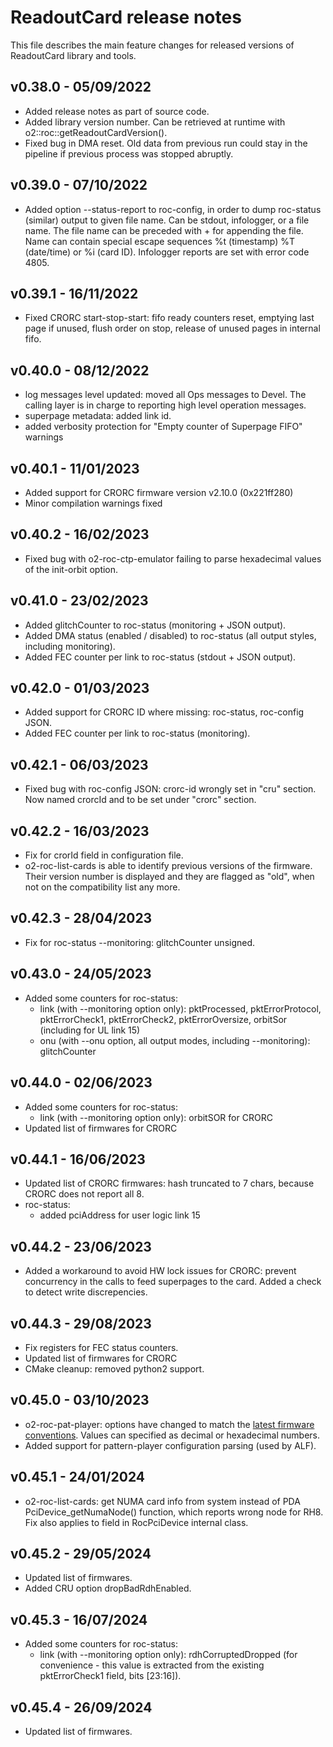 # ReadoutCard release notes

This file describes the main feature changes for released versions of ReadoutCard library and tools.

## v0.38.0 - 05/09/2022
- Added release notes as part of source code.
- Added library version number. Can be retrieved at runtime with o2::roc::getReadoutCardVersion().
- Fixed bug in DMA reset. Old data from previous run could stay in the pipeline if previous process was stopped abruptly. 

## v0.39.0 - 07/10/2022
- Added option --status-report to roc-config, in order to dump roc-status (similar) output to given file name. Can be stdout, infologger, or a file name. The file name can be preceded with + for appending the file. Name can contain special escape sequences %t (timestamp) %T (date/time) or %i (card ID). Infologger reports are set with error code 4805.

## v0.39.1 - 16/11/2022
- Fixed CRORC start-stop-start: fifo ready counters reset, emptying last page if unused, flush order on stop, release of unused pages in internal fifo.

## v0.40.0 - 08/12/2022
- log messages level updated: moved all Ops messages to Devel. The calling layer is in charge to reporting high level operation messages.
- superpage metadata: added link id.
- added verbosity protection for "Empty counter of Superpage FIFO" warnings

## v0.40.1 - 11/01/2023
- Added support for CRORC firmware version v2.10.0 (0x221ff280)
- Minor compilation warnings fixed

## v0.40.2 - 16/02/2023
- Fixed bug with o2-roc-ctp-emulator failing to parse hexadecimal values of the init-orbit option.

## v0.41.0 - 23/02/2023
- Added glitchCounter to roc-status (monitoring + JSON output).
- Added DMA status (enabled / disabled) to roc-status (all output styles, including monitoring).
- Added FEC counter per link to roc-status (stdout + JSON output).

## v0.42.0 - 01/03/2023
- Added support for CRORC ID where missing: roc-status, roc-config JSON.
- Added FEC counter per link to roc-status (monitoring).

## v0.42.1 - 06/03/2023
- Fixed bug with roc-config JSON: crorc-id wrongly set in "cru" section. Now named crorcId and to be set under "crorc" section.

## v0.42.2 - 16/03/2023
- Fix for crorId field in configuration file.
- o2-roc-list-cards is able to identify previous versions of the firmware. Their version number is displayed and they are flagged as "old", when not on the compatibility list any more.

## v0.42.3 - 28/04/2023
- Fix for roc-status --monitoring: glitchCounter unsigned.

## v0.43.0 - 24/05/2023
- Added some counters for roc-status:
  - link (with --monitoring option only): pktProcessed, pktErrorProtocol, pktErrorCheck1, pktErrorCheck2, pktErrorOversize, orbitSor (including for UL link 15)
  - onu (with --onu option, all output modes, including --monitoring): glitchCounter

## v0.44.0 - 02/06/2023
- Added some counters for roc-status:
  - link (with --monitoring option only): orbitSOR for CRORC
- Updated list of firmwares for CRORC

## v0.44.1 - 16/06/2023
- Updated list of CRORC firmwares: hash truncated to 7 chars, because CRORC does not report all 8.
- roc-status:
  - added pciAddress for user logic link 15

## v0.44.2 - 23/06/2023
- Added a workaround to avoid HW lock issues for CRORC: prevent concurrency in the calls to feed superpages to the card. Added a check to detect write discrepencies.

## v0.44.3 - 29/08/2023
- Fix registers for FEC status counters.
- Updated list of firmwares for CRORC
- CMake cleanup: removed python2 support.

## v0.45.0 - 03/10/2023
- o2-roc-pat-player: options have changed to match the [latest firmware conventions](https://gitlab.cern.ch/alice-cru/cru-fw/-/tree/pplayer/TTC#address-table). Values can specified as decimal or hexadecimal numbers.
- Added support for pattern-player configuration parsing (used by ALF).

## v0.45.1 - 24/01/2024
- o2-roc-list-cards:  get NUMA card info from system instead of PDA PciDevice_getNumaNode() function, which reports wrong node for RH8. Fix also applies to field in RocPciDevice internal class.

## v0.45.2 - 29/05/2024
- Updated list of firmwares.
- Added CRU option dropBadRdhEnabled.

## v0.45.3 - 16/07/2024
- Added some counters for roc-status:
  - link (with --monitoring option only): rdhCorruptedDropped (for convenience - this value is extracted from the existing pktErrorCheck1 field, bits [23:16]).

## v0.45.4 - 26/09/2024
- Updated list of firmwares.
